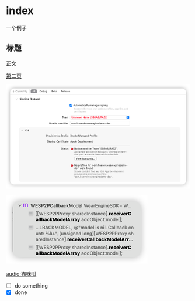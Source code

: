 # index

一个例子

## 标题

正文

[第二页](second.md)

![photo](photo.png)

[![small](small.png "title")](http://www.baidu.com)

[audio:猫咪叫](https://example.com/cat_sound.mp3)

- [ ] do something
- [X] done